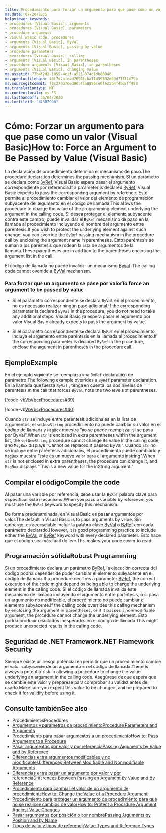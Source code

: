 ```yaml
---
title: Procedimiento para forzar un argumento para que pase como un valor
ms.date: 07/20/2015
helpviewer_keywords:
- procedures [Visual Basic], arguments
- procedures [Visual Basic], parameters
- procedure arguments
- Visual Basic code, procedures
- arguments [Visual Basic], ByVal
- arguments [Visual Basic], passing by value
- procedure parameters
- procedures [Visual Basic], calling
- arguments [Visual Basic], in parentheses
- procedure arguments [Visual Basic], in parentheses
- arguments [Visual Basic], changing value
ms.assetid: 77b4f2d2-1055-4c2f-a521-874d1db86946
ms.openlocfilehash: 48f7d7afebd76916cba11459532d89d71871c79b
ms.sourcegitcommit: f8c270376ed905f6a8896ce0fe25b4f4b38ff498
ms.translationtype: MT
ms.contentlocale: es-ES
ms.lasthandoff: 06/04/2020
ms.locfileid: "84387990"
---
```

# <a name="how-to-force-an-argument-to-be-passed-by-value-visual-basic"></a><span data-ttu-id="67ea8-102">Cómo: Forzar un argumento para que pase como un valor (Visual Basic)</span><span class="sxs-lookup"><span data-stu-id="67ea8-102">How to: Force an Argument to Be Passed by Value (Visual Basic)</span></span>
<span data-ttu-id="67ea8-103">La declaración de procedimiento determina el mecanismo de paso.</span><span class="sxs-lookup"><span data-stu-id="67ea8-103">The procedure declaration determines the passing mechanism.</span></span> <span data-ttu-id="67ea8-104">Si un parámetro se declara como [ByRef](../../../language-reference/modifiers/byref.md), Visual Basic espera pasar el argumento correspondiente por referencia.</span><span class="sxs-lookup"><span data-stu-id="67ea8-104">If a parameter is declared [ByRef](../../../language-reference/modifiers/byref.md), Visual Basic expects to pass the corresponding argument by reference.</span></span> <span data-ttu-id="67ea8-105">Esto permite al procedimiento cambiar el valor del elemento de programación subyacente del argumento en el código de llamada.</span><span class="sxs-lookup"><span data-stu-id="67ea8-105">This allows the procedure to change the value of the programming element underlying the argument in the calling code.</span></span> <span data-ttu-id="67ea8-106">Si desea proteger el elemento subyacente contra este cambio, puede invalidar el `ByRef` mecanismo de paso en la llamada al procedimiento incluyendo el nombre del argumento entre paréntesis.</span><span class="sxs-lookup"><span data-stu-id="67ea8-106">If you wish to protect the underlying element against such change, you can override the `ByRef` passing mechanism in the procedure call by enclosing the argument name in parentheses.</span></span> <span data-ttu-id="67ea8-107">Estos paréntesis se suman a los paréntesis que rodean la lista de argumentos de la llamada.</span><span class="sxs-lookup"><span data-stu-id="67ea8-107">These parentheses are in addition to the parentheses enclosing the argument list in the call.</span></span>  
  
 <span data-ttu-id="67ea8-108">El código de llamada no puede invalidar un mecanismo [ByVal](../../../language-reference/modifiers/byval.md) .</span><span class="sxs-lookup"><span data-stu-id="67ea8-108">The calling code cannot override a [ByVal](../../../language-reference/modifiers/byval.md) mechanism.</span></span>  
  
### <a name="to-force-an-argument-to-be-passed-by-value"></a><span data-ttu-id="67ea8-109">Para forzar que un argumento se pase por valor</span><span class="sxs-lookup"><span data-stu-id="67ea8-109">To force an argument to be passed by value</span></span>  
  
- <span data-ttu-id="67ea8-110">Si el parámetro correspondiente se declara `ByVal` en el procedimiento, no es necesario realizar ningún paso adicional.</span><span class="sxs-lookup"><span data-stu-id="67ea8-110">If the corresponding parameter is declared `ByVal` in the procedure, you do not need to take any additional steps.</span></span> <span data-ttu-id="67ea8-111">Visual Basic ya espera pasar el argumento por valor.</span><span class="sxs-lookup"><span data-stu-id="67ea8-111">Visual Basic already expects to pass the argument by value.</span></span>  
  
- <span data-ttu-id="67ea8-112">Si el parámetro correspondiente se declara `ByRef` en el procedimiento, incluya el argumento entre paréntesis en la llamada al procedimiento.</span><span class="sxs-lookup"><span data-stu-id="67ea8-112">If the corresponding parameter is declared `ByRef` in the procedure, enclose the argument in parentheses in the procedure call.</span></span>  
  
## <a name="example"></a><span data-ttu-id="67ea8-113">Ejemplo</span><span class="sxs-lookup"><span data-stu-id="67ea8-113">Example</span></span>  
 <span data-ttu-id="67ea8-114">En el ejemplo siguiente se reemplaza una `ByRef` declaración de parámetro.</span><span class="sxs-lookup"><span data-stu-id="67ea8-114">The following example overrides a `ByRef` parameter declaration.</span></span> <span data-ttu-id="67ea8-115">En la llamada que fuerza `ByVal` , tenga en cuenta los dos niveles de paréntesis.</span><span class="sxs-lookup"><span data-stu-id="67ea8-115">In the call that forces `ByVal`, note the two levels of parentheses.</span></span>  
  
 [!code-vb[VbVbcnProcedures#39](~/samples/snippets/visualbasic/VS_Snippets_VBCSharp/VbVbcnProcedures/VB/Class1.vb#39)]  
  
 [!code-vb[VbVbcnProcedures#40](~/samples/snippets/visualbasic/VS_Snippets_VBCSharp/VbVbcnProcedures/VB/Class1.vb#40)]  
  
 <span data-ttu-id="67ea8-116">Cuando `str` se incluye entre paréntesis adicionales en la lista de argumentos, el `setNewString` procedimiento no puede cambiar su valor en el código de llamada y `MsgBox` muestra "no se puede reemplazar si se pasa por ByVal".</span><span class="sxs-lookup"><span data-stu-id="67ea8-116">When `str` is enclosed in extra parentheses within the argument list, the `setNewString` procedure cannot change its value in the calling code, and `MsgBox` displays "Cannot be replaced if passed ByVal".</span></span> <span data-ttu-id="67ea8-117">Cuando `str` no se incluye entre paréntesis adicionales, el procedimiento puede cambiarlo y `MsgBox` muestra "este es un nuevo valor para el argumento instring".</span><span class="sxs-lookup"><span data-stu-id="67ea8-117">When `str` is not enclosed in extra parentheses, the procedure can change it, and `MsgBox` displays "This is a new value for the inString argument."</span></span>  
  
## <a name="compile-the-code"></a><span data-ttu-id="67ea8-118">Compilar el código</span><span class="sxs-lookup"><span data-stu-id="67ea8-118">Compile the code</span></span>  
 <span data-ttu-id="67ea8-119">Al pasar una variable por referencia, debe usar la `ByRef` palabra clave para especificar este mecanismo.</span><span class="sxs-lookup"><span data-stu-id="67ea8-119">When you pass a variable by reference, you must use the `ByRef` keyword to specify this mechanism.</span></span>  
  
 <span data-ttu-id="67ea8-120">De forma predeterminada, en Visual Basic es pasar argumentos por valor.</span><span class="sxs-lookup"><span data-stu-id="67ea8-120">The default in Visual Basic is to pass arguments by value.</span></span> <span data-ttu-id="67ea8-121">Sin embargo, es aconsejable incluir la palabra clave [ByVal](../../../language-reference/modifiers/byval.md) o [ByRef](../../../language-reference/modifiers/byref.md) con cada parámetro declarado.</span><span class="sxs-lookup"><span data-stu-id="67ea8-121">However, it is good programming practice to include either the [ByVal](../../../language-reference/modifiers/byval.md) or [ByRef](../../../language-reference/modifiers/byref.md) keyword with every declared parameter.</span></span> <span data-ttu-id="67ea8-122">Esto hace que el código sea más fácil de leer.</span><span class="sxs-lookup"><span data-stu-id="67ea8-122">This makes your code easier to read.</span></span>  
  
## <a name="robust-programming"></a><span data-ttu-id="67ea8-123">Programación sólida</span><span class="sxs-lookup"><span data-stu-id="67ea8-123">Robust Programming</span></span>  
 <span data-ttu-id="67ea8-124">Si un procedimiento declara un parámetro [ByRef](../../../language-reference/modifiers/byref.md), la ejecución correcta del código podría depender de poder cambiar el elemento subyacente en el código de llamada.</span><span class="sxs-lookup"><span data-stu-id="67ea8-124">If a procedure declares a parameter [ByRef](../../../language-reference/modifiers/byref.md), the correct execution of the code might depend on being able to change the underlying element in the calling code.</span></span> <span data-ttu-id="67ea8-125">Si el código de llamada invalida este mecanismo de llamada incluyendo el argumento entre paréntesis, o si pasa un argumento no modificable, el procedimiento no puede cambiar el elemento subyacente.</span><span class="sxs-lookup"><span data-stu-id="67ea8-125">If the calling code overrides this calling mechanism by enclosing the argument in parentheses, or if it passes a nonmodifiable argument, the procedure cannot change the underlying element.</span></span> <span data-ttu-id="67ea8-126">Esto podría producir resultados inesperados en el código de llamada.</span><span class="sxs-lookup"><span data-stu-id="67ea8-126">This might produce unexpected results in the calling code.</span></span>  
  
## <a name="net-framework-security"></a><span data-ttu-id="67ea8-127">Seguridad de .NET Framework</span><span class="sxs-lookup"><span data-stu-id="67ea8-127">.NET Framework Security</span></span>  
 <span data-ttu-id="67ea8-128">Siempre existe un riesgo potencial en permitir que un procedimiento cambie el valor subyacente de un argumento en el código de llamada.</span><span class="sxs-lookup"><span data-stu-id="67ea8-128">There is always a potential risk in allowing a procedure to change the value underlying an argument in the calling code.</span></span> <span data-ttu-id="67ea8-129">Asegúrese de que espera que se cambie este valor y prepárese para comprobar su validez antes de usarlo.</span><span class="sxs-lookup"><span data-stu-id="67ea8-129">Make sure you expect this value to be changed, and be prepared to check it for validity before using it.</span></span>  
  
## <a name="see-also"></a><span data-ttu-id="67ea8-130">Consulte también</span><span class="sxs-lookup"><span data-stu-id="67ea8-130">See also</span></span>

- [<span data-ttu-id="67ea8-131">Procedimientos</span><span class="sxs-lookup"><span data-stu-id="67ea8-131">Procedures</span></span>](./index.md)
- [<span data-ttu-id="67ea8-132">Argumentos y parámetros de procedimiento</span><span class="sxs-lookup"><span data-stu-id="67ea8-132">Procedure Parameters and Arguments</span></span>](./procedure-parameters-and-arguments.md)
- [<span data-ttu-id="67ea8-133">Procedimiento para pasar argumentos a un procedimiento</span><span class="sxs-lookup"><span data-stu-id="67ea8-133">How to: Pass Arguments to a Procedure</span></span>](./how-to-pass-arguments-to-a-procedure.md)
- [<span data-ttu-id="67ea8-134">Pasar argumentos por valor y por referencia</span><span class="sxs-lookup"><span data-stu-id="67ea8-134">Passing Arguments by Value and by Reference</span></span>](./passing-arguments-by-value-and-by-reference.md)
- [<span data-ttu-id="67ea8-135">Diferencias entre argumentos modificables y no modificables</span><span class="sxs-lookup"><span data-stu-id="67ea8-135">Differences Between Modifiable and Nonmodifiable Arguments</span></span>](./differences-between-modifiable-and-nonmodifiable-arguments.md)
- [<span data-ttu-id="67ea8-136">Diferencias entre pasar un argumento por valor y por referencia</span><span class="sxs-lookup"><span data-stu-id="67ea8-136">Differences Between Passing an Argument By Value and By Reference</span></span>](./differences-between-passing-an-argument-by-value-and-by-reference.md)
- [<span data-ttu-id="67ea8-137">Procedimiento para cambiar el valor de un argumento de procedimiento</span><span class="sxs-lookup"><span data-stu-id="67ea8-137">How to: Change the Value of a Procedure Argument</span></span>](./how-to-change-the-value-of-a-procedure-argument.md)
- [<span data-ttu-id="67ea8-138">Procedimiento para proteger un argumento de procedimiento para que no se realicen cambios de valor</span><span class="sxs-lookup"><span data-stu-id="67ea8-138">How to: Protect a Procedure Argument Against Value Changes</span></span>](./how-to-protect-a-procedure-argument-against-value-changes.md)
- [<span data-ttu-id="67ea8-139">Pasar argumentos por posición o por nombre</span><span class="sxs-lookup"><span data-stu-id="67ea8-139">Passing Arguments by Position and by Name</span></span>](./passing-arguments-by-position-and-by-name.md)
- [<span data-ttu-id="67ea8-140">Tipos de valor y tipos de referencia</span><span class="sxs-lookup"><span data-stu-id="67ea8-140">Value Types and Reference Types</span></span>](../data-types/value-types-and-reference-types.md)
